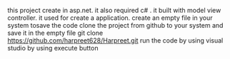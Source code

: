 this project create in asp.net.
it also required c# .
it built with model view controller.
it used for create a application.
create an empty file in your system tosave the code 
clone the project from github to your system and save it in the empty file 
git clone https://github.com/harpreet628/Harpreet.git
run the code by using visual studio by using execute button
